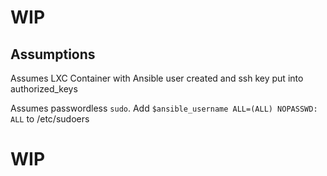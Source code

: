 # WIP
## Assumptions
Assumes LXC Container with Ansible user created and ssh key put into authorized_keys

Assumes passwordless `sudo`. Add `$ansible_username ALL=(ALL) NOPASSWD: ALL` to /etc/sudoers
# WIP






<!-- ### Change ansible password
Drop this into a terminal session:
```python
python -c "from passlib.hash import sha512_crypt; import getpass; print(sha512_crypt.using(rounds=5000).hash(getpass.getpass()))"
```

### Decrypt Vault

Make sure the .vault-password file is in the root directory

```console
make decrypt
``` -->
